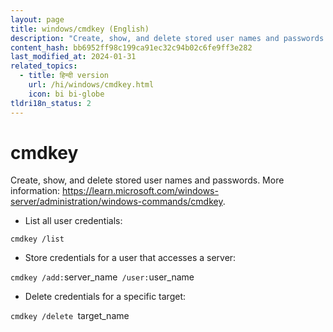 ```yaml
---
layout: page
title: windows/cmdkey (English)
description: "Create, show, and delete stored user names and passwords."
content_hash: bb6952ff98c199ca91ec32c94b02c6fe9ff3e282
last_modified_at: 2024-01-31
related_topics:
  - title: हिन्दी version
    url: /hi/windows/cmdkey.html
    icon: bi bi-globe
tldri18n_status: 2
---
```

# cmdkey

Create, show, and delete stored user names and passwords.
More information: <https://learn.microsoft.com/windows-server/administration/windows-commands/cmdkey>.

- List all user credentials:

`cmdkey /list`

- Store credentials for a user that accesses a server:

`cmdkey /add:`<span class="tldr-var badge badge-pill bg-dark-lm bg-white-dm text-white-lm text-dark-dm font-weight-bold">server_name</span>` /user:`<span class="tldr-var badge badge-pill bg-dark-lm bg-white-dm text-white-lm text-dark-dm font-weight-bold">user_name</span>

- Delete credentials for a specific target:

`cmdkey /delete `<span class="tldr-var badge badge-pill bg-dark-lm bg-white-dm text-white-lm text-dark-dm font-weight-bold">target_name</span>
